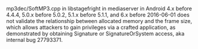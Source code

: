 mp3dec/SoftMP3.cpp in libstagefright in mediaserver in Android 4.x before 4.4.4, 5.0.x before 5.0.2, 5.1.x before 5.1.1, and 6.x before 2016-06-01 does not validate the relationship between allocated memory and the frame size, which allows attackers to gain privileges via a crafted application, as demonstrated by obtaining Signature or SignatureOrSystem access, aka internal bug 27793371.